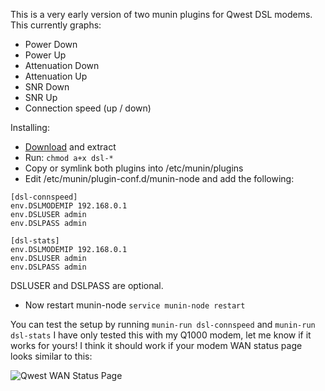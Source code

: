 This is a very early version of two munin plugins for Qwest DSL modems. This currently graphs:

* Power Down
* Power Up
* Attenuation Down
* Attenuation Up
* SNR Down
* SNR Up
* Connection speed (up / down)

Installing:

* [Download](http://github.com/icedrake/qwest-dsl-munin/tarball/master) and extract
* Run: `chmod a+x dsl-*`
* Copy or symlink both plugins into /etc/munin/plugins
* Edit /etc/munin/plugin-conf.d/munin-node and add the following:

```
[dsl-connspeed]
env.DSLMODEMIP 192.168.0.1
env.DSLUSER admin
env.DSLPASS admin

[dsl-stats]
env.DSLMODEMIP 192.168.0.1
env.DSLUSER admin
env.DSLPASS admin
```
DSLUSER and DSLPASS are optional.

* Now restart munin-node `service munin-node restart`

You can test the setup by running  `munin-run dsl-connspeed` and `munin-run dsl-stats`
I have only tested this with my Q1000 modem, let me know if it works for yours! I think it should work if your modem WAN status page looks similar to this:

![Qwest WAN Status Page](http://www.mandrake.us/qwest-wan-status2.jpg)


